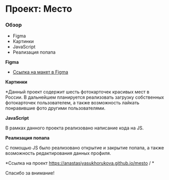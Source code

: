 # Проект: Место

### Обзор

* Figma
* Картинки
* JavaScript 
* Реализация попапа

**Figma**

* [Ссылка на макет в Figma](https://www.figma.com/file/2cn9N9jSkmxD84oJik7xL7/JavaScript.-Sprint-4?node-id=0%3A1)

**Картинки**

*Данный проект содержит шесть фотокарточек красивых мест в России. В дальнейшем планируется реализовать загрузку собственных фотокарточек пользователем, а также возможность лайкать понравившие фото другими пользователями. 

**JavaScript**

В рамках данного проекта реализовано написание кода на JS. 

**Реализация попапа**

С помощью JS было реализовано открытие и закрытие попапа, а также возможность редактирования данных профиля. 

*Ссылка на проект 
https://anastasiyasukhorukova.github.io/mesto / *

Спасибо за внимание!
